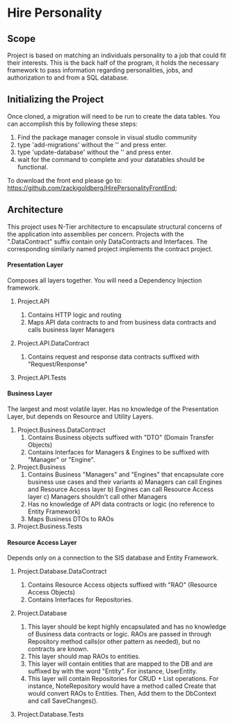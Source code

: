 # Hire Personality

## Scope
Project is based on matching an individuals personality to a job that could fit their interests. This is the back half of the program, it holds the necessary framework to pass information regarding personalities, jobs, and authorization to and from a SQL database. 

## Initializing the Project 
Once cloned, a migration will need to be run to create the data tables. You can accomplish this by following these steps:
1. Find the package manager console in visual studio community
2. type 'add-migrations' without the '' and press enter.
3. type 'update-database' without the '' and press enter.
4. wait for the command to complete and your datatables should be functional.

To download the front end please go to: https://github.com/zackigoldberg/HirePersonalityFrontEnd;


## Architecture
This project uses N-Tier architecture to encapsulate structural concerns of the application into assemblies per concern.
Projects with the ".DataContract" suffix contain only DataContracts and Interfaces. The corresponding similarly named project implements the contract project.

#### Presentation Layer
Composes all layers together. You will need a Dependency Injection framework.
1) Project.API
    1) Contains HTTP logic and routing
    2) Maps API data contracts to and from business data contracts and calls business layer Managers 
  
2) Project.API.DataContract
    1) Contains request and response data contracts suffixed with "Request/Response"
  
3) Project.API.Tests

#### Business Layer
The largest and most volatile layer. Has no knowledge of the Presentation Layer, but depends on Resource and Utility Layers.
1) Project.Business.DataContract
    1) Contains Business objects suffixed with "DTO" (Domain Transfer Objects)
    2) Contains Interfaces for Managers & Engines to be suffixed with "Manager" or "Engine".
2) Project.Business
    1) Contains Business "Managers" and "Engines" that encapsulate core business use cases and their variants
        a) Managers can call Engines and Resource Access layer
        b) Engines can call Resource Access layer
        c) Managers shouldn't call other Managers
    2) Has no knowledge of API data contracts or logic (no reference to Entity Framework)
    3) Maps Business DTOs to RAOs
3) Project.Business.Tests

#### Resource Access Layer
Depends only on a connection to the SIS database and Entity Framework.
1) Project.Database.DataContract
    1) Contains Resource Access objects suffixed with "RAO" (Resource Access Objects)
    2) Contains Interfaces for Repositories.
2) Project.Database
    1) This layer should be kept highly encapsulated and has no knowledge of Business data contracts or logic. RAOs are passed in through Repository method calls(or other pattern as needed), but no contracts are known.
    2) This layer should map RAOs to entities. 
    3) This layer will contain entities that are mapped to the DB and are suffixed by with the word "Entity". For instance, UserEntity.
    4) This layer will contain Repositories for CRUD + List operations. For instance, NoteRepository would have a method called Create that would convert RAOs to Entities. Then, Add them to the DbContext and call SaveChanges().

3) Project.Database.Tests

